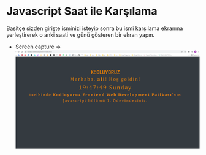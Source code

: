 # Javascript Saat ile Karşılama

Basitçe sizden girişte isminizi isteyip sonra bu ismi karşılama ekranına yerleştirerek o anki saati ve günü gösteren bir ekran yapın. 

- Screen capture => 
![](./assets/assignment-1.PNG)